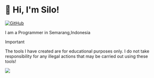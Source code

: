 # 👋 Hi, I'm Silo!

[![GitHub](https://img.shields.io/badge/GitHub-000000?style=for-the-badge&logo=github&logoColor=white)](https://github.com/SiloKusuma)

I am a Programmer in Semarang,Indonesia

> [!IMPORTANT]
> The tools I have created are for educational purposes only. I do not take responsibility for any illegal actions that may be carried out using these tools!
>
<a href="https://github.com/SiloKusuma/Portofolio">
  <img align="center" src="https://github-readme-stats.vercel.app/api/pin/?username=SiloKusuma&repo=Portofolio&title_color=ffffff&text_color=c9cacc&icon_color=2bbc8a&bg_color=1d1f21" />
</a>
